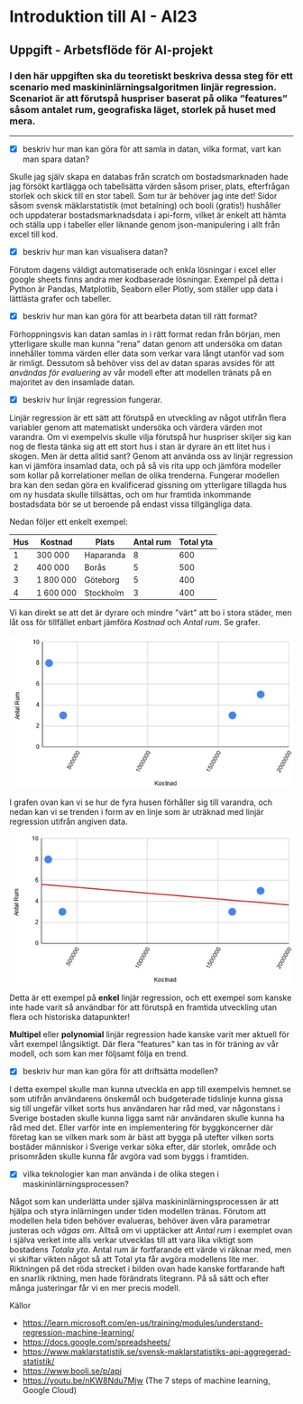 # Introduktion till AI - AI23
## Uppgift - Arbetsflöde för AI-projekt

### I den här uppgiften ska du teoretiskt beskriva dessa steg för ett scenario med maskininlärningsalgoritmen linjär regression. Scenariot är att förutspå huspriser baserat på olika ”features” såsom antalet rum, geografiska läget, storlek på huset med mera.
-------

- [x]  beskriv hur man kan göra för att samla in datan, vilka format, vart kan man spara datan?

Skulle jag själv skapa en databas från scratch om bostadsmarknaden hade jag försökt kartlägga och tabellsätta värden såsom priser, plats, efterfrågan storlek och skick till en stor tabell. Som tur är behöver jag inte det! Sidor såsom svensk mäklarstatistik (mot betalning) och booli (gratis!) hushåller och uppdaterar bostadsmarknadsdata i api-form, vilket är enkelt att hämta och ställa upp i tabeller eller liknande genom json-manipulering i allt från excel till kod.

- [x]  beskriv hur man kan visualisera datan?

Förutom dagens väldigt automatiserade och enkla lösningar i excel eller google sheets finns andra mer kodbaserade lösningar. Exempel på detta i Python är Pandas, Matplotlib, Seaborn eller Plotly, som ställer upp data i lättlästa grafer och tabeller.

- [x]  beskriv hur man kan göra för att bearbeta datan till rätt format?

Förhoppningsvis kan datan samlas in i rätt format redan från början, men ytterligare skulle man kunna "rena" datan genom att undersöka om datan innehåller tomma värden eller data som verkar vara långt utanför vad som är rimligt. Dessutom så behöver viss del av datan sparas avsides för att *användas för evaluering* av vår modell efter att modellen tränats på en majoritet av den insamlade datan.

- [x]  beskriv hur linjär regression fungerar.

Linjär regression är ett sätt att förutspå en utveckling av något utifrån flera variabler genom att matematiskt undersöka och värdera värden mot varandra. Om vi exempelvis skulle vilja förutspå hur huspriser skiljer sig kan nog de flesta tänka sig att ett stort hus i stan är dyrare än ett litet hus i skogen. Men är detta alltid sant? Genom att använda oss av linjär regression kan vi jämföra insamlad data, och på så vis rita upp och jämföra modeller som kollar på korrelationer mellan de olika trenderna. Fungerar modellen bra kan den sedan göra en kvalificerad gissning om ytterligare tillagda hus om ny husdata skulle tillsättas, och om hur framtida inkommande bostadsdata bör se ut beroende på endast vissa tillgängliga data.

Nedan följer ett enkelt exempel:

| Hus | Kostnad | Plats | Antal rum | Total yta
| -------- | -------- | -------- | -------- | -------- |
| 1 | 300 000 | Haparanda | 8 | 600
| 2 | 400 000 | Borås | 5 | 500
| 3 | 1 800 000 | Göteborg | 5 | 400
| 4 | 1 600 000 | Stockholm | 3 | 400

Vi kan direkt se att det är dyrare och mindre "värt" att bo i stora städer, men låt oss för tillfället enbart jämföra *Kostnad* och *Antal rum*. Se grafer.

![exempel graf prickar](exempelgraf1.jpg)

I grafen ovan kan vi se hur de fyra husen förhåller sig till varandra, och nedan kan vi se trenden i form av en linje som är uträknad med linjär regression utifrån angiven data.

![exempel graf prickar](exempelgraf2.jpg)


Detta är ett exempel på **enkel** linjär regression, och ett exempel som kanske inte hade varit så användbar för att förutspå en framtida utveckling utan flera och historiska datapunkter!

**Multipel** eller **polynomial** linjär regression hade kanske varit mer aktuell för vårt exempel långsiktigt. Där flera "features" kan tas in för träning av vår modell, och som kan mer följsamt följa en trend.

- [x]  beskriv hur man kan göra för att driftsätta modellen?

I detta exempel skulle man kunna utveckla en app till exempelvis hemnet.se som utifrån användarens önskemål och budgeterade tidslinje kunna gissa sig till ungefär vilket sorts hus användaren har råd med, var någonstans i Sverige bostaden skulle kunna ligga samt när användaren skulle kunna ha råd med det. Eller varför inte en implementering för byggkoncerner där företag kan se vilken mark som är bäst att bygga på utefter vilken sorts bostäder människor i Sverige verkar söka efter, där storlek, område och prisområden skulle kunna får avgöra vad som byggs i framtiden.

- [x]  vilka teknologier kan man använda i de olika stegen i maskininlärningsprocessen?

Något som kan underlätta under själva maskininlärningsprocessen är att hjälpa och styra inlärningen under tiden modellen tränas. Förutom att modellen hela tiden behöver evalueras, behöver även våra parametrar justeras och *vägas om*. Alltså om vi upptäcker att *Antal rum* i exemplet ovan i själva verket inte alls verkar utvecklas till att vara lika viktigt som bostadens *Totala yta*. Antal rum är fortfarande ett värde vi räknar med, men vi skiftar vikten något så att Total yta får avgöra modellens lite mer. Riktningen på det röda strecket i bilden ovan hade kanske fortfarande haft en snarlik riktning, men hade förändrats litegrann. På så sätt och efter många justeringar får vi en mer precis modell.

Källor
- https://learn.microsoft.com/en-us/training/modules/understand-regression-machine-learning/
- https://docs.google.com/spreadsheets/
- https://www.maklarstatistik.se/svensk-maklarstatistiks-api-aggregerad-statistik/
- https://www.booli.se/p/api
- https://youtu.be/nKW8Ndu7Mjw (The 7 steps of machine learning, Google Cloud)
